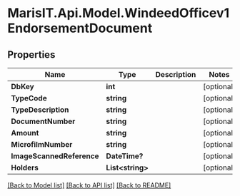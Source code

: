 
# MarisIT.Api.Model.WindeedOfficev1EndorsementDocument

## Properties

Name | Type | Description | Notes
------------ | ------------- | ------------- | -------------
**DbKey** | **int** |  | [optional] 
**TypeCode** | **string** |  | [optional] 
**TypeDescription** | **string** |  | [optional] 
**DocumentNumber** | **string** |  | [optional] 
**Amount** | **string** |  | [optional] 
**MicrofilmNumber** | **string** |  | [optional] 
**ImageScannedReference** | **DateTime?** |  | [optional] 
**Holders** | **List&lt;string&gt;** |  | [optional] 

[[Back to Model list]](../README.md#documentation-for-models)
[[Back to API list]](../README.md#documentation-for-api-endpoints)
[[Back to README]](../README.md)


